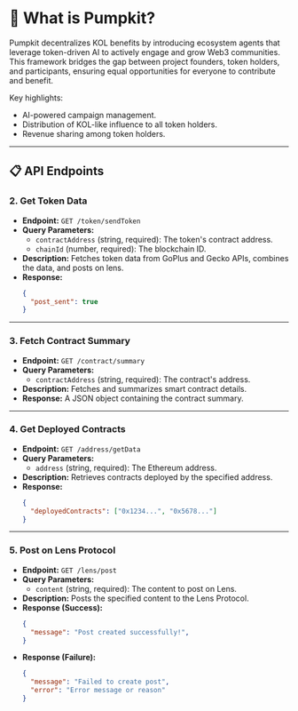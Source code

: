 # 🚀 **What is Pumpkit?**

Pumpkit decentralizes KOL benefits by introducing ecosystem agents that leverage token-driven AI to actively engage and grow Web3 communities. This framework bridges the gap between project founders, token holders, and participants, ensuring equal opportunities for everyone to contribute and benefit.

Key highlights:
- AI-powered campaign management.
- Distribution of KOL-like influence to all token holders.
- Revenue sharing among token holders.

---

## 📋 **API Endpoints**


### 2. **Get Token Data**
- **Endpoint:** `GET /token/sendToken`  
- **Query Parameters:**
  - `contractAddress` (string, required): The token's contract address.
  - `chainId` (number, required): The blockchain ID.  
- **Description:** Fetches token data from GoPlus and Gecko APIs, combines the data, and posts on lens.  
- **Response:**
  ```json
  {
    "post_sent": true
  }
  ```

---

### 3. **Fetch Contract Summary**
- **Endpoint:** `GET /contract/summary`  
- **Query Parameters:**
  - `contractAddress` (string, required): The contract's address.  
- **Description:** Fetches and summarizes smart contract details.  
- **Response:** A JSON object containing the contract summary.

---

### 4. **Get Deployed Contracts**
- **Endpoint:** `GET /address/getData`  
- **Query Parameters:**
  - `address` (string, required): The Ethereum address.  
- **Description:** Retrieves contracts deployed by the specified address.  
- **Response:**
  ```json
  {
    "deployedContracts": ["0x1234...", "0x5678..."]
  }
  ```

---

### 5. **Post on Lens Protocol**
- **Endpoint:** `GET /lens/post`  
- **Query Parameters:**
  - `content` (string, required): The content to post on Lens.  
- **Description:** Posts the specified content to the Lens Protocol.  
- **Response (Success):**
  ```json
  {
    "message": "Post created successfully!",
  }
  ```
- **Response (Failure):**
  ```json
  {
    "message": "Failed to create post",
    "error": "Error message or reason"
  }
  ```



